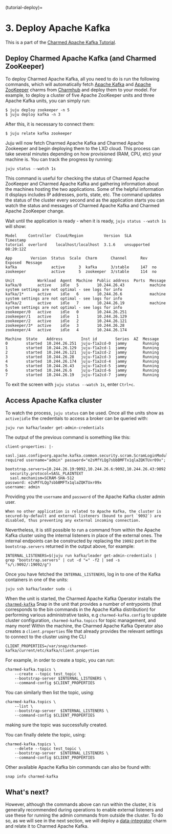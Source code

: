 (tutorial-deploy)=
# 3. Deploy Apache Kafka

This is a part of the [Charmed Apache Kafka Tutorial](index.md).

## Deploy Charmed Apache Kafka (and Charmed ZooKeeper)

To deploy Charmed Apache Kafka, all you need to do is run the following commands, which will automatically fetch [Apache Kafka](https://charmhub.io/kafka?channel=3/stable) and [Apache ZooKeeper](https://charmhub.io/zookeeper?channel=3/stable) charms from [Charmhub](https://charmhub.io/) and deploy them to your model. For example, to deploy a cluster of five Apache ZooKeeper units and three Apache Kafka units, you can simply run:

```shell
$ juju deploy zookeeper -n 5
$ juju deploy kafka -n 3
```

After this, it is necessary to connect them:

```shell
$ juju relate kafka zookeeper
```

Juju will now fetch Charmed Apache Kafka and Charmed Apache Zookeeper and begin deploying them to the LXD cloud. This process can take several minutes depending on how provisioned (RAM, CPU, etc) your machine is. You can track the progress by running:

```shell
juju status --watch 1s
```

This command is useful for checking the status of Charmed Apache ZooKeeper and Charmed Apache Kafka and gathering information about the machines hosting the two applications. Some of the helpful information it displays includes IP addresses, ports, state, etc. 
The command updates the status of the cluster every second and as the application starts you can watch the status and messages of Charmed Apache Kafka and Charmed Apache ZooKeeper change. 

Wait until the application is ready - when it is ready, `juju status --watch 1s` will show:

```shell
Model     Controller  Cloud/Region         Version  SLA          Timestamp
tutorial  overlord    localhost/localhost  3.1.6    unsupported  08:20:12Z

App        Version  Status  Scale  Charm      Channel      Rev  Exposed  Message
kafka               active      3  kafka      3/stable     147  no       
zookeeper           active      5  zookeeper  3/stable     114  no       

Unit          Workload  Agent  Machine  Public address  Ports  Message
kafka/0       active    idle   5        10.244.26.43           machine system settings are not optimal - see logs for info
kafka/1*      active    idle   6        10.244.26.6            machine system settings are not optimal - see logs for info
kafka/2       active    idle   7        10.244.26.19           machine system settings are not optimal - see logs for info
zookeeper/0   active    idle   0        10.244.26.251          
zookeeper/1   active    idle   1        10.244.26.129          
zookeeper/2   active    idle   2        10.244.26.121          
zookeeper/3*  active    idle   3        10.244.26.28           
zookeeper/4   active    idle   4        10.244.26.174          

Machine  State    Address        Inst id        Series  AZ  Message
0        started  10.244.26.251  juju-f1a2cd-0  jammy       Running
1        started  10.244.26.129  juju-f1a2cd-1  jammy       Running
2        started  10.244.26.121  juju-f1a2cd-2  jammy       Running
3        started  10.244.26.28   juju-f1a2cd-3  jammy       Running
4        started  10.244.26.174  juju-f1a2cd-4  jammy       Running
5        started  10.244.26.43   juju-f1a2cd-5  jammy       Running
6        started  10.244.26.6    juju-f1a2cd-6  jammy       Running
7        started  10.244.26.19   juju-f1a2cd-7  jammy       Running
```

To exit the screen with `juju status --watch 1s`, enter `Ctrl+c`.

## Access Apache Kafka cluster

To watch the process, `juju status` can be used. Once all the units show as `active|idle` the credentials to access a broker can be queried with:

```shell
juju run kafka/leader get-admin-credentials
```

The output of the previous command is something like this:

```shell
client-properties: |-
  sasl.jaas.config=org.apache.kafka.common.security.scram.ScramLoginModule required username="admin" password="e2sMfYLQg7sbbBMFTx1qlaZQKTUxr09x";
  bootstrap.servers=10.244.26.19:9092,10.244.26.6:9092,10.244.26.43:9092
  security.protocol=SASL_PLAINTEXT
  sasl.mechanism=SCRAM-SHA-512
password: e2sMfYLQg7sbbBMFTx1qlaZQKTUxr09x
username: admin
```

Providing you the `username` and `password` of the Apache Kafka cluster admin user. 

```{caution}
When no other application is related to Apache Kafka, the cluster is secured-by-default and external listeners (bound to port `9092`) are disabled, thus preventing any external incoming connection. 
```

Nevertheless, it is still possible to run a command from within the Apache Kafka cluster using the internal listeners in place of the external ones. 
The internal endpoints can be constructed by replacing the `19092` port in the `bootstrap.servers` returned in the output above, for example:

```shell
INTERNAL_LISTENERS=$(juju run kafka/leader get-admin-credentials | grep "bootstrap.servers" | cut -d "=" -f2 | sed -s "s/\:9092/:19092/g")
```

Once you have fetched the `INTERNAL_LISTENERS`, log in to one of the Kafka containers in one of the units:

```shell
juju ssh kafka/leader sudo -i
```

When the unit is started, the Charmed Apache Kafka Operator installs the [`charmed-kafka`](https://snapcraft.io/charmed-kafka) Snap in the unit that provides a number of entrypoints (that corresponds to the bin commands in the Apache Kafka distribution) for performing various administrative tasks, e.g `charmed-kafka.config` to update cluster configuration, `charmed-kafka.topics` for topic management, and many more! 
Within the machine, the Charmed Apache Kafka Operator also creates a `client.properties` file that already provides the relevant settings to connect to the cluster using the CLI

```shell
CLIENT_PROPERTIES=/var/snap/charmed-kafka/current/etc/kafka/client.properties
```

For example, in order to create a topic, you can run:

```shell
charmed-kafka.topics \
    --create --topic test_topic \
    --bootstrap-server $INTERNAL_LISTENERS \
    --command-config $CLIENT_PROPERTIES
```

You can similarly then list the topic, using:

```shell
charmed-kafka.topics \
    --list \
    --bootstrap-server  $INTERNAL_LISTENERS \
    --command-config $CLIENT_PROPERTIES
```

making sure the topic was successfully created.

You can finally delete the topic, using:

```shell
charmed-kafka.topics \
    --delete --topic test_topic \
    --bootstrap-server  $INTERNAL_LISTENERS \
    --command-config $CLIENT_PROPERTIES
```

Other available Apache Kafka bin commands can also be found with:

```shell
snap info charmed-kafka
```

## What's next?

However, although the commands above can run within the cluster, it is generally recommended during operations
to enable external listeners and use these for running the admin commands from outside the cluster. 
To do so, as we will see in the next section, we will deploy a [data-integrator](https://charmhub.io/data-integrator) charm and relate it to Charmed Apache Kafka.

